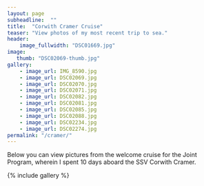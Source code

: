 ```yaml
---
layout: page
subheadline:  ""
title:  "Corwith Cramer Cruise"
teaser: "View photos of my most recent trip to sea."
header:
    image_fullwidth: "DSC01669.jpg"
image:
   thumb: "DSC02069-thumb.jpg"
gallery:
    - image_url: IMG_8590.jpg
    - image_url: DSC02069.jpg
    - image_url: DSC02070.jpg
    - image_url: DSC02071.jpg
    - image_url: DSC02082.jpg
    - image_url: DSC02081.jpg
    - image_url: DSC02085.jpg
    - image_url: DSC02088.jpg
    - image_url: DSC02234.jpg
    - image_url: DSC02274.jpg
permalink: "/cramer/"
---
```


Below you can view pictures from the welcome cruise for the Joint Program, wherein I spent 10 days aboard the SSV Corwith Cramer.
<!--more-->

{% include gallery %}
